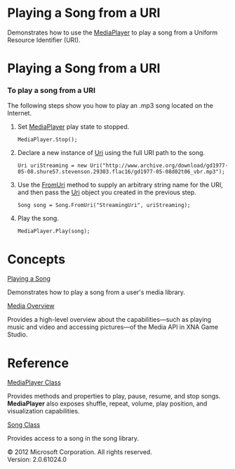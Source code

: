 ﻿

# Playing a Song from a URI

Demonstrates how to use the [MediaPlayer](T_MXFM_MediaPlayer.md) to play a song from a Uniform Resource Identifier (URI).

# Playing a Song from a URI

### To play a song from a URI

The following steps show you how to play an .mp3 song located on the Internet.

1.  Set [MediaPlayer](T_MXFM_MediaPlayer.md) play state to stopped.
    
    ```
    MediaPlayer.Stop();
    ```
    
2.  Declare a new instance of [Uri](http://msdn.microsoft.com/en-us/library/system.uri.aspx) using the full URI path to the song.
    
    ```
    Uri uriStreaming = new Uri("http://www.archive.org/download/gd1977-05-08.shure57.stevenson.29303.flac16/gd1977-05-08d02t06_vbr.mp3");
    ```
    
3.  Use the [FromUri](M_MXFM_Song_FromUri.md) method to supply an arbitrary string name for the URI, and then pass the [Uri](http://msdn.microsoft.com/en-us/library/system.uri.aspx) object you created in the previous step.
    
    ```
    Song song = Song.FromUri("StreamingUri", uriStreaming);
    ```
    
4.  Play the song.
    
    ```
    MediaPlayer.Play(song);
    ```
    

# Concepts

[Playing a Song](Audio_HowTo_PlayASong.md)

Demonstrates how to play a song from a user's media library.

[Media Overview](Media_XNA.md)

Provides a high-level overview about the capabilities—such as playing music and video and accessing pictures—of the Media API in XNA Game Studio.

# Reference

[MediaPlayer Class](T_MXFM_MediaPlayer.md)

Provides methods and properties to play, pause, resume, and stop songs. **MediaPlayer** also exposes shuffle, repeat, volume, play position, and visualization capabilities.

[Song Class](T_MXF_Media_Song.md)

Provides access to a song in the song library.

© 2012 Microsoft Corporation. All rights reserved.  
Version: 2.0.61024.0